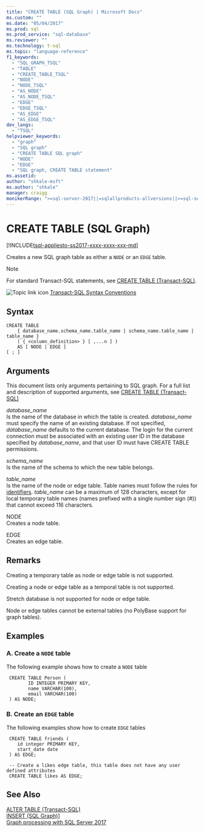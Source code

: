 ```yaml
---
title: "CREATE TABLE (SQL Graph) | Microsoft Docs"
ms.custom: ""
ms.date: "05/04/2017"
ms.prod: sql
ms.prod_service: "sql-database"
ms.reviewer: ""
ms.technology: t-sql
ms.topic: "language-reference"
f1_keywords: 
  - "SQL_GRAPH_TSQL"
  - "TABLE"
  - "CREATE_TABLE_TSQL"
  - "NODE"
  - "NODE_TSQL"
  - "AS_NODE"
  - "AS_NODE_TSQL"
  - "EDGE"
  - "EDGE_TSQL"
  - "AS_EDGE"
  - "AS_EDGE_TSQL"
dev_langs: 
  - "TSQL"
helpviewer_keywords: 
  - "graph"
  - "SQL graph"
  - "CREATE TABLE SQL graph"
  - "NODE"
  - "EDGE"
  - "SQL graph, CREATE TABLE statement"
ms.assetid: 
author: "shkale-msft"
ms.author: "shkale"
manager: craigg
monikerRange: ">=sql-server-2017||=sqlallproducts-allversions||>=sql-server-linux-2017||=azuresqldb-mi-current"
---
```

# CREATE TABLE (SQL Graph)
[!INCLUDE[tsql-appliesto-ss2017-xxxx-xxxx-xxx-md](../../includes/tsql-appliesto-ss2017-xxxx-xxxx-xxx-md.md)]

Creates a new SQL graph table as either a `NODE` or an `EDGE` table. 
  
> [!NOTE]   
>  For standard Transact-SQL statements, see [CREATE TABLE (Transact-SQL)](../../t-sql/statements/create-table-transact-sql.md).
  
 ![Topic link icon](../../database-engine/configure-windows/media/topic-link.gif "Topic link icon") [Transact-SQL Syntax Conventions](../../t-sql/language-elements/transact-sql-syntax-conventions-transact-sql.md)  
  
## Syntax  
  
```  
CREATE TABLE   
    { database_name.schema_name.table_name | schema_name.table_name | table_name }
    ( { <column_definition> } [ ,...n ] )   
    AS [ NODE | EDGE ]
[ ; ]  
```  
  
  
## Arguments  
This document lists only arguments pertaining to SQL graph. For a full list and description of supported arguments, see [CREATE TABLE (Transact-SQL)](../../t-sql/statements/create-table-transact-sql.md)

 *database_name*    
 Is the name of the database in which the table is created. *database_name* must specify the name of an existing database. If not specified, *database_name* defaults to the current database. The login for the current connection must be associated with an existing user ID in the database specified by *database_name*, and that user ID must have CREATE TABLE permissions.  
  
 *schema_name*    
 Is the name of the schema to which the new table belongs.  
  
 *table_name*    
 Is the name of the node or edge table. Table names must follow the rules for [identifiers](../../relational-databases/databases/database-identifiers.md). *table_name* can be a maximum of 128 characters, except for local temporary table names (names prefixed with a single number sign (#)) that cannot exceed 116 characters.  
  
 NODE   
 Creates a node table.

 EDGE  
 Creates an edge table.  
  
## Remarks  
Creating a temporary table as node or edge table is not supported.  

Creating a node or edge table as a temporal table is not supported.

Stretch database is not supported for node or edge table.

Node or edge tables cannot be external tables (no PolyBase support for graph tables). 
  
 
## Examples  
  
### A. Create a `NODE` table
 The following example shows how to create a `NODE` table

```
 CREATE TABLE Person (
        ID INTEGER PRIMARY KEY, 
        name VARCHAR(100), 
        email VARCHAR(100)
 ) AS NODE;
```

### B. Create an `EDGE` table
The following examples show how to create `EDGE` tables

```
 CREATE TABLE friends (
    id integer PRIMARY KEY,
    start_date date
 ) AS EDGE;

```

```
 -- Create a likes edge table, this table does not have any user defined attributes   
 CREATE TABLE likes AS EDGE;

```


## See Also  
 [ALTER TABLE &#40;Transact-SQL&#41;](../../t-sql/statements/alter-table-transact-sql.md)   
 [INSERT (SQL Graph)](../../t-sql/statements/insert-sql-graph.md)]  
 [Graph processing with SQL Server 2017](../../relational-databases/graphs/sql-graph-overview.md)

